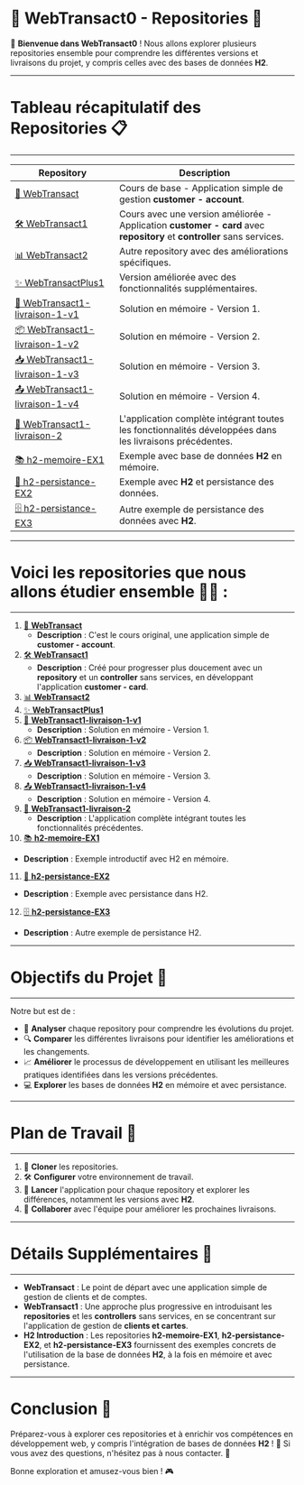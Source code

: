 # 🚀 WebTransact0 - Repositories 📂

👋 **Bienvenue dans WebTransact0** ! Nous allons explorer plusieurs repositories ensemble pour comprendre les différentes versions et livraisons du projet, y compris celles avec des bases de données **H2**.


---------------
# Tableau récapitulatif des Repositories 📋
---------------

| Repository                                             | Description                                                                                           |
|--------------------------------------------------------|-------------------------------------------------------------------------------------------------------|
| [💼 WebTransact](https://github.com/hrhouma1/WebTransact) | Cours de base - Application simple de gestion **customer - account**.                                                  |
| [🛠 WebTransact1](https://github.com/hrhouma1/WebTransact1) | Cours avec une version améliorée - Application **customer - card** avec **repository** et **controller** sans services.                   |
| [📊 WebTransact2](https://github.com/hrhouma1/WebTransact2) | Autre repository avec des améliorations spécifiques.                                                   |
| [✨ WebTransactPlus1](https://github.com/hrhouma1/hrhouma1-WebTransactPlus1) | Version améliorée avec des fonctionnalités supplémentaires.                                            |
| [🚚 WebTransact1-livraison-1-v1](https://github.com/hrhouma1/WebTransact1-livraison-1-v1) | Solution en mémoire - Version 1.                                                                       |
| [📦 WebTransact1-livraison-1-v2](https://github.com/hrhouma1/WebTransact1-livraison-1-v2) | Solution en mémoire - Version 2.                                                                       |
| [📥 WebTransact1-livraison-1-v3](https://github.com/hrhouma1/WebTransact1-livraison-1-v3) | Solution en mémoire - Version 3.                                                                       |
| [📤 WebTransact1-livraison-1-v4](https://github.com/hrhouma1/WebTransact1-livraison-1-v4) | Solution en mémoire - Version 4.                                                                       |
| [🔄 WebTransact1-livraison-2](https://github.com/hrhouma1/WebTransact1-livraison-2) | L'application complète intégrant toutes les fonctionnalités développées dans les livraisons précédentes.|
| [📚 h2-memoire-EX1](https://github.com/hrhouma1/h2-memoire-EX1) | Exemple avec base de données **H2** en mémoire.                                                        |
| [📂 h2-persistance-EX2](https://github.com/hrhouma1/h2-persistance-EX2) | Exemple avec **H2** et persistance des données.                                                        |
| [🗄️ h2-persistance-EX3](https://github.com/hrhouma1/h2-persistance-EX3) | Autre exemple de persistance des données avec **H2**.                                                  |

---------------
# Voici les repositories que nous allons étudier ensemble 🧑‍💻 :
---------------

1. [💼 **WebTransact**](https://github.com/hrhouma1/WebTransact)
   - **Description** : C'est le cours original, une application simple de **customer - account**.
2. [🛠 **WebTransact1**](https://github.com/hrhouma1/WebTransact1)
   - **Description** : Créé pour progresser plus doucement avec un **repository** et un **controller** sans services, en développant l'application **customer - card**.
3. [📊 **WebTransact2**](https://github.com/hrhouma1/WebTransact2)
4. [✨ **WebTransactPlus1**](https://github.com/hrhouma1/hrhouma1-WebTransactPlus1)
5. [🚚 **WebTransact1-livraison-1-v1**](https://github.com/hrhouma1/WebTransact1-livraison-1-v1)
   - **Description** : Solution en mémoire - Version 1.
6. [📦 **WebTransact1-livraison-1-v2**](https://github.com/hrhouma1/WebTransact1-livraison-1-v2)
   - **Description** : Solution en mémoire - Version 2.
7. [📥 **WebTransact1-livraison-1-v3**](https://github.com/hrhouma1/WebTransact1-livraison-1-v3)
   - **Description** : Solution en mémoire - Version 3.
8. [📤 **WebTransact1-livraison-1-v4**](https://github.com/hrhouma1/WebTransact1-livraison-1-v4)
   - **Description** : Solution en mémoire - Version 4.
9. [🔄 **WebTransact1-livraison-2**](https://github.com/hrhouma1/WebTransact1-livraison-2)
   - **Description** : L'application complète intégrant toutes les fonctionnalités précédentes.
10. [📚 **h2-memoire-EX1**](https://github.com/hrhouma1/h2-memoire-EX1)
   - **Description** : Exemple introductif avec H2 en mémoire.
11. [📂 **h2-persistance-EX2**](https://github.com/hrhouma1/h2-persistance-EX2)
   - **Description** : Exemple avec persistance dans H2.
12. [🗄️ **h2-persistance-EX3**](https://github.com/hrhouma1/h2-persistance-EX3)
   - **Description** : Autre exemple de persistance H2.

---
# Objectifs du Projet 🎯
---------------

Notre but est de :

- 🎨 **Analyser** chaque repository pour comprendre les évolutions du projet.
- 🔍 **Comparer** les différentes livraisons pour identifier les améliorations et les changements.
- 📈 **Améliorer** le processus de développement en utilisant les meilleures pratiques identifiées dans les versions précédentes.
- 💻 **Explorer** les bases de données **H2** en mémoire et avec persistance.

---
# Plan de Travail 📅
---------------

1. 📂 **Cloner** les repositories.
2. 🛠 **Configurer** votre environnement de travail.
3. 🚀 **Lancer** l'application pour chaque repository et explorer les différences, notamment les versions avec **H2**.
4. 🤝 **Collaborer** avec l'équipe pour améliorer les prochaines livraisons.

---
# Détails Supplémentaires 📝
---------------

- **WebTransact** : Le point de départ avec une application simple de gestion de clients et de comptes.
- **WebTransact1** : Une approche plus progressive en introduisant les **repositories** et les **controllers** sans services, en se concentrant sur l'application de gestion de **clients et cartes**.
- **H2 Introduction** : Les repositories **h2-memoire-EX1**, **h2-persistance-EX2**, et **h2-persistance-EX3** fournissent des exemples concrets de l'utilisation de la base de données **H2**, à la fois en mémoire et avec persistance.

---

# Conclusion 🎉

Préparez-vous à explorer ces repositories et à enrichir vos compétences en développement web, y compris l'intégration de bases de données **H2** ! 💪 Si vous avez des questions, n'hésitez pas à nous contacter. 💬

Bonne exploration et amusez-vous bien ! 🎮
